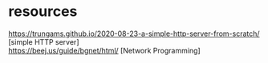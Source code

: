 # resources
https://trungams.github.io/2020-08-23-a-simple-http-server-from-scratch/ [simple HTTP server]
<br>
https://beej.us/guide/bgnet/html/ [Network Programming]
<br>
